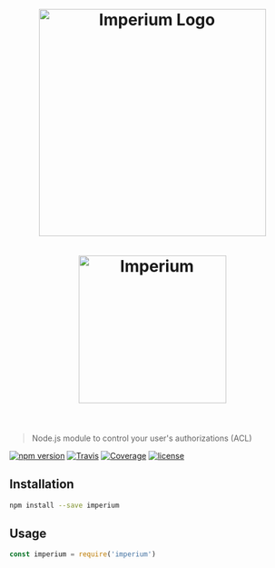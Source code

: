 <h1 align="center"><br><img src="https://user-images.githubusercontent.com/904724/32060625-969d8f74-ba6f-11e7-8f4e-29c9fdf3da33.gif" width="400" alt="Imperium Logo"/><br><br><img src="https://user-images.githubusercontent.com/904724/32060809-2873e68c-ba70-11e7-881b-53ade21cef8d.png" width="260" alt="Imperium"/><br><br></h1>

> Node.js module to control your user's authorizations (ACL)

[![npm version](https://img.shields.io/npm/v/imperium.svg)](https://www.npmjs.com/package/imperium)
[![Travis](https://img.shields.io/travis/terrajs/imperium/master.svg)](https://travis-ci.org/terrajs/imperium)
[![Coverage](https://img.shields.io/codecov/c/github/terrajs/imperium/master.svg)](https://codecov.io/gh/terrajs/imperium)
[![license](https://img.shields.io/github/license/terrajs/imperium.svg)](https://github.com/terrajs/imperium/blob/master/LICENSE.md)

## Installation

```bash
npm install --save imperium
```

## Usage

```js
const imperium = require('imperium')
```
